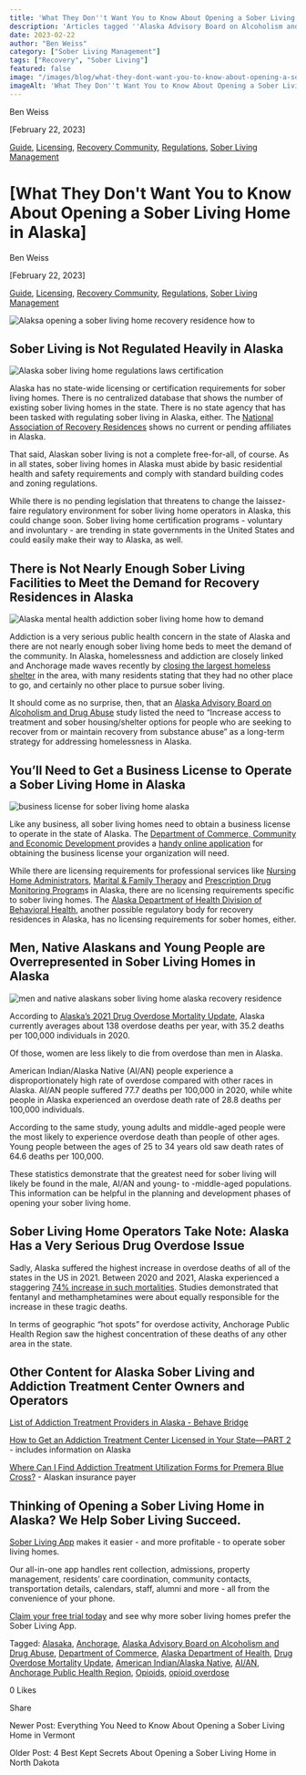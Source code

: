 ```yaml
---
title: 'What They Don''t Want You to Know About Opening a Sober Living Home in Alaska'
description: 'Articles tagged ''Alaska Advisory Board on Alcoholism and Drug Abuse''. Info on the board''s role in AK SUD policy & recovery efforts.'
date: 2023-02-22
author: "Ben Weiss"
category: ["Sober Living Management"]
tags: ["Recovery", "Sober Living"]
featured: false
image: "/images/blog/what-they-dont-want-you-to-know-about-opening-a-sober-living-home-in-alaska/Screen_Shot_2023-02-12_at_4.14.33_PM.png"
imageAlt: 'What They Don''t Want You to Know About Opening a Sober Living Home in Alaska'
---
```


Ben Weiss

[February 22, 2023]

[Guide](/sober-living-app-blog/category/Guide), [Licensing](/sober-living-app-blog/category/Licensing), [Recovery Community](/sober-living-app-blog/category/Recovery+Community), [Regulations](/sober-living-app-blog/category/Regulations), [Sober Living Management](/sober-living-app-blog/category/Sober+Living+Management)

#  [What They Don't Want You to Know About Opening a Sober Living Home in Alaska]

Ben Weiss

[February 22, 2023]

[Guide](/sober-living-app-blog/category/Guide), [Licensing](/sober-living-app-blog/category/Licensing), [Recovery Community](/sober-living-app-blog/category/Recovery+Community), [Regulations](/sober-living-app-blog/category/Regulations), [Sober Living Management](/sober-living-app-blog/category/Sober+Living+Management)

![Alaksa opening a sober living home recovery residence how to](/images/blog/what-they-dont-want-you-to-know-about-opening-a-sober-living-home-in-alaska/Screen_Shot_2023-02-12_at_4.14.33_PM.png)

## Sober Living is Not Regulated Heavily in Alaska 

![Alaska sober living home regulations laws certification](/images/blog/what-they-dont-want-you-to-know-about-opening-a-sober-living-home-in-alaska/Screen_Shot_2023-02-12_at_3.01.21_PM.png)

Alaska has no state-wide licensing or certification requirements for sober living homes. There is no centralized database that shows the number of existing sober living homes in the state. There is no state agency that has been tasked with regulating sober living in Alaska, either. The [National Association of Recovery Residences](https://narronline.org/) shows no current or pending affiliates in Alaska.

That said, Alaskan sober living is not a complete free-for-all, of course. As in all states, sober living homes in Alaska must abide by basic residential health and safety requirements and comply with standard building codes and zoning regulations.

While there is no pending legislation that threatens to change the laissez-faire regulatory environment for sober living home operators in Alaska, this could change soon. Sober living home certification programs - voluntary and involuntary - are trending in state governments in the United States and could easily make their way to Alaska, as well.    

## There is Not Nearly Enough Sober Living Facilities to Meet the Demand for Recovery Residences in Alaska

![Alaska mental health addiction sober living home how to demand](/images/blog/what-they-dont-want-you-to-know-about-opening-a-sober-living-home-in-alaska/Screen_Shot_2023-02-12_at_3.22.17_PM.png)

Addiction is a very serious public health concern in the state of Alaska and there are not nearly enough sober living home beds to meet the demand of the community. In Alaska, homelessness and addiction are closely linked and Anchorage made waves recently by [closing the largest homeless shelter](https://alaskapublic.org/2022/07/01/emotions-high-as-anchorages-largest-homeless-shelter-shuts-down-after-more-than-2-years/) in the area, with many residents stating that they had no other place to go, and certainly no other place to pursue sober living. 

It should come as no surprise, then, that an [Alaska Advisory Board on Alcoholism and Drug Abuse](https://health.alaska.gov/abada/Pages/default.aspx) study listed the need to “Increase access to treatment and sober housing/shelter options for people who are seeking to recover from or maintain recovery from substance abuse” as a long-term strategy for addressing homelessness in Alaska.  

## You’ll Need to Get a Business License to Operate a Sober Living Home in Alaska 

![business license for sober living home alaska](/images/blog/what-they-dont-want-you-to-know-about-opening-a-sober-living-home-in-alaska/Screen_Shot_2023-02-12_at_3.13.05_PM.png)

Like any business, all sober living homes need to obtain a business license to operate in the state of Alaska. The [Department of Commerce, Community and Economic Development ](https://www.commerce.alaska.gov/web/)provides a [handy online application](https://www.commerce.alaska.gov/web/cbpl/BusinessLicensing.aspx) for obtaining the business license your organization will need. 

While there are licensing requirements for professional services like [Nursing Home Administrators](https://www.commerce.alaska.gov/web/cbpl/ProfessionalLicensing/NursingHomeAdministrators.aspx), [Marital & Family Therapy](https://www.commerce.alaska.gov/web/cbpl/ProfessionalLicensing/BoardofMaritalFamilyTherapy.aspx) and [Prescription Drug Monitoring Program](https://www.commerce.alaska.gov/web/cbpl/ProfessionalLicensing/PrescriptionDrugMonitoringProgram.aspx)s in Alaska, there are no licensing requirements specific to sober living homes. The [Alaska Department of Health Division of Behavioral Health](https://health.alaska.gov/dbh/Pages/TreatmentRecovery/treatment.aspx), another possible regulatory body for recovery residences in Alaska, has no licensing requirements for sober homes, either.

## Men, Native Alaskans and Young People are Overrepresented in Sober Living Homes in Alaska

![men and native alaskans sober living home alaska recovery residence](/images/blog/what-they-dont-want-you-to-know-about-opening-a-sober-living-home-in-alaska/Screen_Shot_2023-02-12_at_3.28.57_PM.png)

According to [Alaska’s 2021 Drug Overdose Mortality Update](https://health.alaska.gov/dph/VitalStats/Documents/PDFs/DrugOverdoseMortalityUpdate_2021.pdf), Alaska currently averages about 138 overdose deaths per year, with 35.2 deaths per 100,000 individuals in 2020. 

Of those, women are less likely to die from overdose than men in Alaska. 

American Indian/Alaska Native (AI/AN) people experience a disproportionately high rate of overdose compared with other races in Alaska. AI/AN people suffered 77.7 deaths per 100,000 in 2020, while white people in Alaska experienced an overdose death rate of 28.8 deaths per 100,000 individuals. 

According to the same study, young adults and middle-aged people were the most likely to experience overdose death than people of other ages. Young people between the ages of 25 to 34 years old saw death rates of 64.6 deaths per 100,000.   

These statistics demonstrate that the greatest need for sober living will likely be found in the male, AI/AN and young- to -middle-aged populations. This information can be helpful in the planning and development phases of opening your sober living home.  

## Sober Living Home Operators Take Note: Alaska Has a Very Serious Drug Overdose Issue 

Sadly, Alaska suffered the highest increase in overdose deaths of all of the states in the US in 2021. Between 2020 and 2021, Alaska experienced a staggering [74% increase in such mortalities](https://health.alaska.gov/dph/VitalStats/Documents/PDFs/Excess-Deaths-Report-2020-2021.pdf). Studies demonstrated that fentanyl and methamphetamines were about equally responsible for the increase in these tragic deaths. 

In terms of geographic “hot spots” for overdose activity, Anchorage Public Health Region saw the highest concentration of these deaths of any other area in the state. 

## Other Content for Alaska Sober Living and Addiction Treatment Center Owners and Operators

[List of Addiction Treatment Providers in Alaska - Behave Bridge ](https://bridge.behavehealth.com/rehabs/alaska)

[How to Get an Addiction Treatment Center Licensed in Your State—PART 2](https://behavehealth.com/blog/2019/10/9/how-to-get-an-addiction-treatment-center-licensed-in-your-statepart-2) \- includes information on Alaska

[Where Can I Find Addiction Treatment Utilization Forms for Premera Blue Cross?](https://behavehealth.com/blog/2022/6/23/where-can-i-find-addiction-treatment-utilization-forms-for-premera-blue-cross) \- Alaskan insurance payer

## Thinking of Opening a Sober Living Home in Alaska? We Help Sober Living Succeed. 

[Sober Living App](/) makes it easier - and more profitable - to operate sober living homes. 

Our all-in-one app handles rent collection, admissions, property management, residents’ care coordination, community contacts, transportation details, calendars, staff, alumni and more - all from the convenience of your phone.  

[Claim your free trial today](https://behavehealth.com/get-started) and see why more sober living homes prefer the Sober Living App.

Tagged: [Alasaka](/sober-living-app-blog/tag/Alasaka), [Anchorage](/sober-living-app-blog/tag/Anchorage), [Alaska Advisory Board on Alcoholism and Drug Abuse](/sober-living-app-blog/tag/Alaska+Advisory+Board+on+Alcoholism+and+Drug+Abuse), [Department of Commerce](https://soberlivingapp.com/sober-living-app-blog/tag/Department+of+Commerce), [Alaska Department of Health](https://soberlivingapp.com/sober-living-app-blog/tag/Alaska+Department+of+Health), [Drug Overdose Mortality Update](https://soberlivingapp.com/sober-living-app-blog/tag/Drug+Overdose+Mortality+Update), [American Indian/Alaska Native](https://soberlivingapp.com/sober-living-app-blog/tag/American+Indian%2FAlaska+Native), [AI/AN](https://soberlivingapp.com/sober-living-app-blog/tag/AI%2FAN), [Anchorage Public Health Region](https://soberlivingapp.com/sober-living-app-blog/tag/Anchorage+Public+Health+Region), [Opioids](/sober-living-app-blog/tag/opioids), [opioid overdose](https://soberlivingapp.com/sober-living-app-blog/tag/opioid+overdose)

0 Likes

Share

Newer Post: Everything You Need to Know About Opening a Sober Living Home in Vermont 

Older Post: 4 Best Kept Secrets About Opening a Sober Living Home in North Dakota